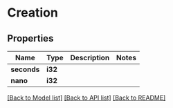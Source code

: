 # Creation

## Properties

Name | Type | Description | Notes
------------ | ------------- | ------------- | -------------
**seconds** | **i32** |  | 
**nano** | **i32** |  | 

[[Back to Model list]](../README.md#documentation-for-models) [[Back to API list]](../README.md#documentation-for-api-endpoints) [[Back to README]](../README.md)


